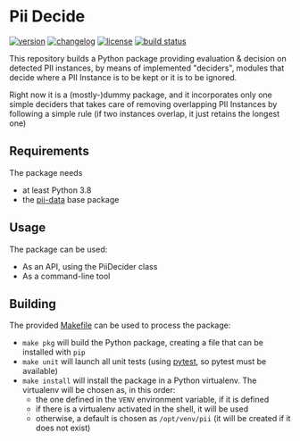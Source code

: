 # Pii Decide

[![version](https://img.shields.io/pypi/v/pii-decide)](https://pypi.org/project/pii-decide)
[![changelog](https://img.shields.io/badge/change-log-blue)](CHANGES.md)
[![license](https://img.shields.io/pypi/l/pii-decide)](LICENSE)
[![build status](https://github.com/piisa/pii-decide/actions/workflows/pii-decide-pr.yml/badge.svg)](https://github.com/piisa/pii-decide/actions)

This repository builds a Python package providing evaluation &amp; decision on
detected PII instances, by means of implemented "deciders", modules that
decide where a PII Instance is to be kept or it is to be ignored.

Right now it is a (mostly-)dummy package, and it incorporates only one simple
deciders that takes care of removing overlapping PII Instances by following a
simple rule (if two instances overlap, it just retains the longest one)


## Requirements

The package needs
 * at least Python 3.8
 * the [pii-data] base package


## Usage

The package can be used:
 * As an API, using the PiiDecider class
 * As a command-line tool


## Building

The provided [Makefile] can be used to process the package:
 * `make pkg` will build the Python package, creating a file that can be
   installed with `pip`
 * `make unit` will launch all unit tests (using [pytest], so pytest must be
   available)
 * `make install` will install the package in a Python virtualenv. The
   virtualenv will be chosen as, in this order:
     - the one defined in the `VENV` environment variable, if it is defined
     - if there is a virtualenv activated in the shell, it will be used
     - otherwise, a default is chosen as `/opt/venv/pii` (it will be
       created if it does not exist)


[pii-data]: https://github.com/piisa/pii-data
[Makefile]: Makefile
[usage document]: doc/usage.md

[pytest]: https://docs.pytest.org
